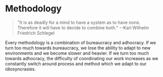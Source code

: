# Methodology

> "It is as deadly for a mind to have a system as to have none. Therefore it will have to decide to combine both." --Karl Wilhelm Friedrich Schlegel

Every methodology is a combination of bureaucracy and adhocracy. If we turn too much towards bureaucracy, we lose the ability to adapt to new environments and we become slower and heavier. If we turn too much towards adhocracy, the difficulty of coordinating our work increases as we constantly switch around process and method which we adapt to our idiosyncrasies.

